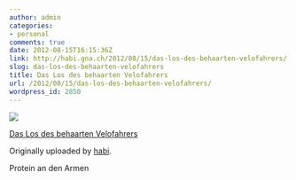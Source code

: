 ```yaml
---
author: admin
categories:
- personal
comments: true
date: 2012-08-15T16:15:36Z
link: http://habi.gna.ch/2012/08/15/das-los-des-behaarten-velofahrers/
slug: das-los-des-behaarten-velofahrers
title: Das Los des behaarten Velofahrers
url: /2012/08/15/das-los-des-behaarten-velofahrers/
wordpress_id: 2850
---
```


[![](http://farm8.staticflickr.com/7250/7789133584_1b35fde2ea_m.jpg)](http://www.flickr.com/photos/habi/7789133584/)
   

 
  [Das Los des behaarten Velofahrers](http://www.flickr.com/photos/habi/7789133584/)
    

  Originally uploaded by [habi](http://www.flickr.com/photos/habi/).
 



Protein an den Armen
  

